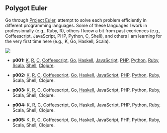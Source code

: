 ## Polygot Euler

Go through [Project Euler](https://projecteuler.net), attempt to solve each problem efficiently in different programming languages.  Some of these languages I work in professionally (e.g., Ruby, R), others I know a bit from past exeriences (e.g., Coffeescript, JavaScript, PHP, Python, C, Shell), and others I am learning for the very first time here (e.g., K, Go, Haskell, Scala).

![](https://projecteuler.net/profile/peterhurford.png)

* **p001:** [K](https://github.com/peterhurford/polygot-euler/blob/master/p001/p001.K), [R](https://github.com/peterhurford/polygot-euler/blob/master/p001/p001.R), [C](https://github.com/peterhurford/polygot-euler/blob/master/p001/p001.c), [Coffeescript](https://github.com/peterhurford/polygot-euler/blob/master/p001/p001.coffee), [Go](https://github.com/peterhurford/polygot-euler/blob/master/p001/p001.go), [Haskell](https://github.com/peterhurford/polygot-euler/blob/master/p001/p001.hs), [JavaScript](https://github.com/peterhurford/polygot-euler/blob/master/p001/p001.js), [PHP](https://github.com/peterhurford/polygot-euler/blob/master/p001/p001.php), [Python](https://github.com/peterhurford/polygot-euler/blob/master/p001/p001.py), [Ruby](https://github.com/peterhurford/polygot-euler/blob/master/p001/p001.rb), [Scala](https://github.com/peterhurford/polygot-euler/blob/master/p001/p001.scala), [Shell](https://github.com/peterhurford/polygot-euler/blob/master/p001/p001.sh), [Clojure](https://github.com/peterhurford/polygot-euler/blob/master/p001/p001.clj).

* **p002:** [K](https://github.com/peterhurford/polygot-euler/blob/master/p002/p002.K), [R](https://github.com/peterhurford/polygot-euler/blob/master/p002/p002.R), [C](https://github.com/peterhurford/polygot-euler/blob/master/p002/p002.c), [Coffeescript](https://github.com/peterhurford/polygot-euler/blob/master/p002/p002.coffee), [Go](https://github.com/peterhurford/polygot-euler/blob/master/p002/p002.go), [Haskell](https://github.com/peterhurford/polygot-euler/blob/master/p002/p002.hs), [JavaScript](https://github.com/peterhurford/polygot-euler/blob/master/p002/p002.js), [PHP](https://github.com/peterhurford/polygot-euler/blob/master/p002/p002.php), [Python](https://github.com/peterhurford/polygot-euler/blob/master/p002/p002.py), [Ruby](https://github.com/peterhurford/polygot-euler/blob/master/p002/p002.rb), Scala, Shell, Clojure.

* **p003:** [K](https://github.com/peterhurford/polygot-euler/blob/master/p003/p003.k), [R](https://github.com/peterhurford/polygot-euler/blob/master/p003/p003.R), C, Coffeescript, Go, [Haskell](https://github.com/peterhurford/polygot-euler/blob/master/p003/p003.hs), JavaScript, PHP, Python, Ruby, Scala, Shell, Clojure.

* **p004:** K, R, C, Coffeescript, Go, Haskell, JavaScript, PHP, Python, Ruby, Scala, Shell, Clojure.

* **p005:** K, R, C, Coffeescript, Go, Haskell, JavaScript, PHP, Python, Ruby, Scala, Shell, Clojure.

